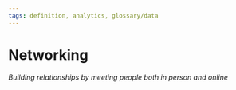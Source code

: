 ```yaml
---
tags: definition, analytics, glossary/data
---
```

#  Networking
*Building relationships by meeting people both in person and online*
